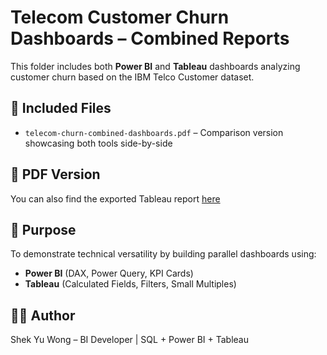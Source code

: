 # Telecom Customer Churn Dashboards – Combined Reports

This folder includes both **Power BI** and **Tableau** dashboards analyzing customer churn based on the IBM Telco Customer dataset.

## 📄 Included Files
- `telecom-churn-combined-dashboards.pdf` – Comparison version showcasing both tools side-by-side

## 📄 PDF Version

You can also find the exported Tableau report [here](./telecom-churn-combined-dashboards.pdf)

## 🧠 Purpose

To demonstrate technical versatility by building parallel dashboards using:
- **Power BI** (DAX, Power Query, KPI Cards)
- **Tableau** (Calculated Fields, Filters, Small Multiples)

## 👨‍💻 Author

Shek Yu Wong – BI Developer | SQL + Power BI + Tableau
